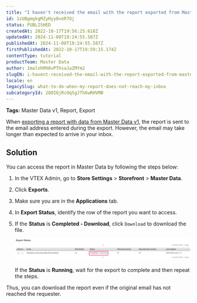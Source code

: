 ```yaml
---
title: "I haven't received the email with the report exported from Master Data v1"
id: 1zUBgmgkgMZyHyy0veR7Oj
status: PUBLISHED
createdAt: 2022-10-17T19:56:25.618Z
updatedAt: 2024-11-08T19:24:55.587Z
publishedAt: 2024-11-08T19:24:55.587Z
firstPublishedAt: 2022-10-17T19:59:15.174Z
contentType: tutorial
productTeam: Master Data
author: 1malnhMX0vPThsaJaZMYm2
slugEN: i-havent-received-the-email-with-the-report-exported-from-master-data-v1
locale: en
legacySlug: what-to-do-when-my-report-does-not-reach-my-inbox
subcategoryId: 2Q0IQjRcOqSgJTh6wRHVMB
---
```


**Tags:** Master Data v1, Report, Export

When [exporting a report with data from Master Data v1](https://help.vtex.com/en/tutorial/exporting-data--tutorials_1125), the report is sent to the email address entered during the export. However, the email may take longer than expected to arrive in your inbox.

## Solution

You can access the report in Master Data by following the steps below:

1. In the VTEX Admin, go to **Store Settings** > **Storefront** > **Master Data**.
2. Click **Exports**.
3. Make sure you are in the **Applications** tab.
4. In **Export Status**, identify the row of the report you want to access.
5. If the **Status** is **Completed - Download**, click `Download` to download the file.

    ![download-report-en](https://raw.githubusercontent.com/vtexdocs/help-center-content/refs/heads/main/docs/en/troubleshooting/Store%20operations/i-havent-received-the-email-with-the-report-exported-from-master-data-v1_1.png)

    If the **Status** is **Running**, wait for the export to complete and then repeat the steps.

Thus, you can download the report even if the original email has not reached the requester.
